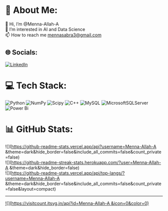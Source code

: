 # 💫 About Me:
👋 Hi, I’m @Menna-Allah-A<br>👀 I’m interested in AI and Data Science<br>📫 How to reach me mennasabra3@gmail.com


## 🌐 Socials:
[![LinkedIn](https://img.shields.io/badge/LinkedIn-%230077B5.svg?logo=linkedin&logoColor=white)](https://linkedin.com/in/Menna-AllahAhmed ) 

# 💻 Tech Stack:
![Python](https://img.shields.io/badge/python-3670A0?style=for-the-badge&logo=python&logoColor=ffdd54) ![NumPy](https://img.shields.io/badge/numpy-%23013243.svg?style=for-the-badge&logo=numpy&logoColor=white) ![Scipy](https://img.shields.io/badge/SciPy-%230C55A5.svg?style=for-the-badge&logo=scipy&logoColor=%white) ![C++](https://img.shields.io/badge/c++-%2300599C.svg?style=for-the-badge&logo=c%2B%2B&logoColor=white) ![MySQL](https://img.shields.io/badge/mysql-4479A1.svg?style=for-the-badge&logo=mysql&logoColor=white) ![MicrosoftSQLServer](https://img.shields.io/badge/Microsoft%20SQL%20Server-CC2927?style=for-the-badge&logo=microsoft%20sql%20server&logoColor=white) ![Power Bi](https://img.shields.io/badge/power_bi-F2C811?style=for-the-badge&logo=powerbi&logoColor=black)
# 📊 GitHub Stats:
![](https://github-readme-stats.vercel.app/api?username=Menna-Allah-A &theme=dark&hide_border=false&include_all_commits=false&count_private=false)<br/>
![](https://github-readme-streak-stats.herokuapp.com/?user=Menna-Allah-A &theme=dark&hide_border=false)<br/>
![](https://github-readme-stats.vercel.app/api/top-langs/?username=Menna-Allah-A &theme=dark&hide_border=false&include_all_commits=false&count_private=false&layout=compact)

---
[![](https://visitcount.itsvg.in/api?id=Menna-Allah-A &icon=0&color=0)](https://visitcount.itsvg.in)

<!-- Proudly created with GPRM ( https://gprm.itsvg.in ) -->
